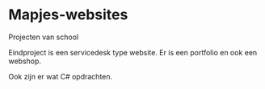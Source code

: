 # Mapjes-websites
Projecten van school

Eindproject is een servicedesk type website.
Er is een portfolio en ook een webshop.

Ook zijn er wat C# opdrachten.
